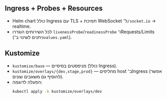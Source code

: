 ## Ingress + Probes + Resources

- Helm chart כולל Ingress עם TLS + תמיכת WebSocket ל־`/socket.io` → realtime.
- לכל השירותים הוגדרו `livenessProbe`/`readinessProbe` ו־Requests/Limits (ניתנים לשינוי ב־`values.yaml`).

## Kustomize
- `kustomize/base` — מניפסטים בסיסיים (כולל Ingress).
- `kustomize/overlays/{dev,stage,prod}` — מחליפים host ב־Ingress (אפשר להוסיף גם משאבים שונים).
- הפעלה לדוגמה:
  ```bash
  kubectl apply -k kustomize/overlays/dev
  ```
